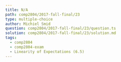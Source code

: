 ```yaml
---
title: N/A
path: comp2804/2017-fall-final/23
type: multiple-choice
author: Michiel Smid
question: comp2804/2017-fall-final/23/question.ts
solution: comp2804/2017-fall-final/23/solution.md
tags:
  - comp2804
  - comp2804-exam
  - Linearity of Expectations (6.5)
---
```

